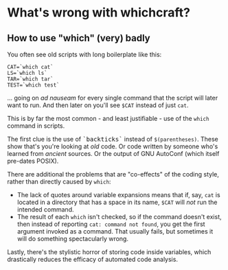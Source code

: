 # What's wrong with whichcraft?

## How to use "which" (very) badly

You often see old scripts with long boilerplate like this:

```lang=sh
CAT=`which cat`
LS=`which ls`
TAR=`which tar`
TEST=`which test`
```
... going on _ad nauseam_ for every single command that the script will later want to run. And then later on you'll see `$CAT` instead of just `cat`.

This is by far the most common - and least justifiable - use of the `which` command in scripts.

The first clue is the use of <tt>&#x60;backticks&#x60;</tt> instead of `$(parentheses)`. These show that's you're looking at _old_ code. Or code written by someone who's learned from _ancient_ sources. Or the output of GNU AutoConf (which itself pre-dates POSIX).

There are additional the problems that are "co-effects" of the coding style, rather than directly caused by `which`:
* The lack of quotes around variable expansions means that if, say, `cat` is located in a directory that has a space in its name, `$CAT` will _not_ run the intended command.
* The result of each `which` isn't checked, so if the command doesn't exist, then instead of reporting `cat: command not found`, you get the first argument invoked as a command. That usually fails, but sometimes it will do something spectacularly wrong.

Lastly, there's the stylistic horror of storing code inside variables, which drastically reduces the efficacy of automated code analysis.
